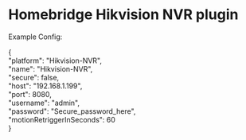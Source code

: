 # Homebridge Hikvision NVR plugin

Example Config:

{  
   "platform": "Hikvision-NVR",  
   "name": "Hikvision-NVR",  
   "secure": false,  
   "host": "192.168.1.199",  
   "port": 8080,  
   "username": "admin",  
   "password": "Secure_password_here",  
   "motionRetriggerInSeconds": 60  
}
